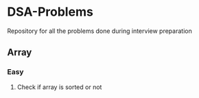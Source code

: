 # DSA-Problems
Repository for all the problems done during interview preparation



## Array
   ### Easy
   1. Check if array is sorted or not


